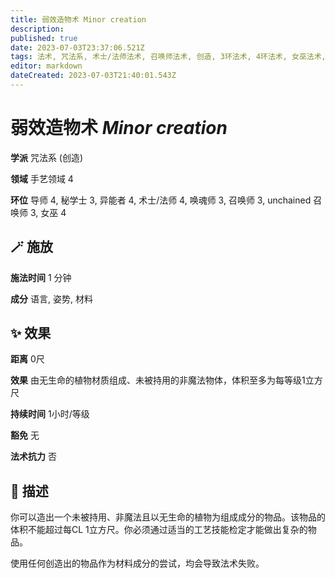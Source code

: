 ```yaml
---
title: 弱效造物术 Minor creation
description: 
published: true
date: 2023-07-03T23:37:06.521Z
tags: 法术, 咒法系, 术士/法师法术, 召唤师法术, 创造, 3环法术, 4环法术, 女巫法术, 秘学士法术, unchained 召唤师法术, 异能者法术, 唤魂师法术, 导师法术, 手艺领域
editor: markdown
dateCreated: 2023-07-03T21:40:01.543Z
---
```


# **弱效造物术** *Minor creation*

**学派** 咒法系 (创造) 

**领域** 手艺领域 4

**环位** 导师 4, 秘学士 3, 异能者 4, 术士/法师 4, 唤魂师 3, 召唤师 3, unchained 召唤师 3, 女巫 4

## 🪄 施放

**施法时间** 1 分钟

**成分** 语言, 姿势, 材料

## ✨ 效果  

**距离** 0尺 

**效果** 由无生命的植物材质组成、未被持用的非魔法物体，体积至多为每等级1立方尺 

**持续时间** 1小时/等级 

**豁免** 无

**法术抗力** 否

## 📖 描述

你可以造出一个未被持用、非魔法且以无生命的植物为组成成分的物品。该物品的体积不能超过每CL 1立方尺。你必须通过适当的工艺技能检定才能做出复杂的物品。

使用任何创造出的物品作为材料成分的尝试，均会导致法术失败。
    